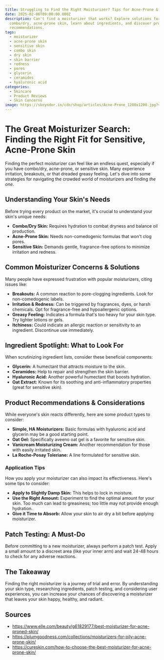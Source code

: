 ```yaml
---
title: Struggling to Find the Right Moisturizer? Tips for Acne-Prone & Sensitive Skin
date: 2025-02-06T09:00:00.000Z
description: Can't find a moisturizer that works? Explore solutions for
  combo/dry, acne-prone skin, learn about ingredients, and discover product
  recommendations.
tags:
  - moisturizer
  - acne-prone skin
  - sensitive skin
  - combo skin
  - dry skin
  - skin barrier
  - redness
  - pores
  - glycerin
  - ceramides
  - hyaluronic acid
categories:
  - Skincare
  - Product Reviews
  - Skin Concerns
image: https://skeyndor.in/cdn/shop/articles/Acne-Prone_1200x1200.jpg?v=1692597446
---
```

# The Great Moisturizer Search: Finding the Right Fit for Sensitive, Acne-Prone Skin

Finding the perfect moisturizer can feel like an endless quest, especially if you have combo/dry, acne-prone, or sensitive skin. Many experience irritation, breakouts, or that dreaded greasy feeling. Let's dive into some strategies for navigating the crowded world of moisturizers and finding *the one*.

## Understanding Your Skin's Needs

Before trying every product on the market, it's crucial to understand your skin's unique needs:

* **Combo/Dry Skin:** Requires hydration to combat dryness and balance oil production.
* **Acne-Prone Skin:** Needs non-comedogenic formulas that won't clog pores.
* **Sensitive Skin:** Demands gentle, fragrance-free options to minimize irritation and redness.

## Common Moisturizer Concerns & Solutions

Many people have expressed frustration with popular moisturizers, citing issues like:

* **Breakouts:** A common reaction to pore-clogging ingredients. Look for non-comedogenic labels.
* **Irritation & Redness:** Can be triggered by fragrances, dyes, or harsh chemicals. Opt for fragrance-free and hypoallergenic options.
* **Greasy Feeling:** Indicates a formula that's too heavy for your skin type. Try lighter lotions or gels.
* **Itchiness:** Could indicate an allergic reaction or sensitivity to an ingredient. Discontinue use immediately.

## Ingredient Spotlight: What to Look For

When scrutinizing ingredient lists, consider these beneficial components:

* **Glycerin:** A humectant that attracts moisture to the skin.
* **Ceramides:** Help to repair and strengthen the skin barrier.
* **Hyaluronic Acid:** Another powerful humectant that boosts hydration.
* **Oat Extract:** Known for its soothing and anti-inflammatory properties (great for sensitive skin).

## Product Recommendations & Considerations

While everyone's skin reacts differently, here are some product types to consider:

* **Simple, HA Moisturizers:** Basic formulas with hyaluronic acid and glycerin may be a good starting point.
* **Oat Gel:** Specifically aveeno oat gel is a favorite for sensitive skin.
* **Vanicream Moisturizing Cream:** Another recommendation for those with easily irritated skin.
* **La Roche-Posay Toleriane:** A line formulated for sensitive skin.

### Application Tips

How you apply your moisturizer can also impact its effectiveness. Here's some tips to consider:

* **Apply to Slightly Damp Skin:** This helps to lock in moisture.
* **Use the Right Amount:** Experiment to find the optimal amount for your skin. Too much can lead to greasiness; too little may not provide enough hydration.
* **Give it Time to Absorb:** Allow your skin to air dry a bit before applying moisturizer.

## Patch Testing: A Must-Do

Before committing to a new moisturizer, always perform a patch test. Apply a small amount to a discreet area (like your inner arm) and wait 24-48 hours to check for any adverse reactions.

## The Takeaway

Finding the right moisturizer is a journey of trial and error. By understanding your skin type, researching ingredients, patch testing, and considering user experiences, you can increase your chances of discovering a moisturizer that leaves your skin happy, healthy, and radiant.

## Sources
* https://www.elle.com/beauty/g61829177/best-moisturizer-for-acne-proned-skin/
* https://plumgoodness.com/collections/moisturizers-for-oily-acne-prone-skin/
* https://cureskin.com/how-to-choose-the-best-moisturizer-for-acne-prone-skin/
